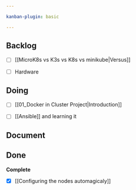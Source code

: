 ```yaml
---

kanban-plugin: basic

---
```


## Backlog

- [ ] [[MicroK8s vs K3s vs K8s vs minikube|Versus]]
- [ ] Hardware


## Doing

- [ ] [[01_Docker in Cluster Project|Introduction]]
- [ ] [[Ansible]] and learning it


## Document



## Done

**Complete**
- [x] [[Configuring the nodes automagicaly]] 


